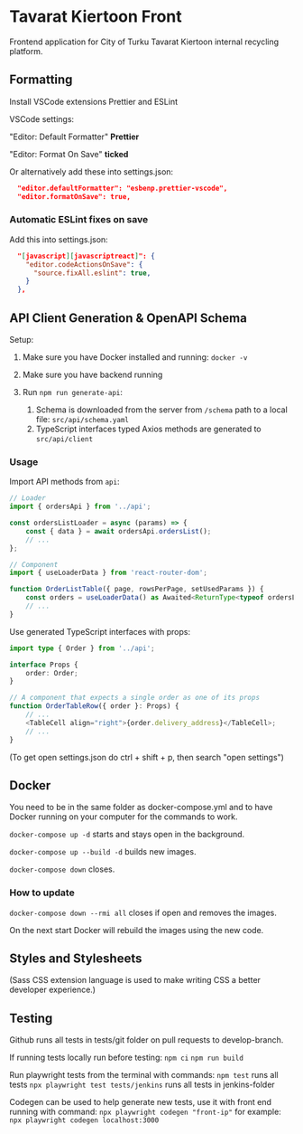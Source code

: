 # Tavarat Kiertoon Front

Frontend application for City of Turku Tavarat Kiertoon internal recycling platform.

## Formatting

Install VSCode extensions Prettier and ESLint

VSCode settings:

"Editor: Default Formatter" **Prettier**

"Editor: Format On Save" **ticked**

Or alternatively add these into settings.json:

```json
  "editor.defaultFormatter": "esbenp.prettier-vscode",
  "editor.formatOnSave": true,
```

### Automatic ESLint fixes on save

Add this into settings.json:

```json
  "[javascript][javascriptreact]": {
    "editor.codeActionsOnSave": {
      "source.fixAll.eslint": true,
    }
  },
```

## API Client Generation & OpenAPI Schema

Setup:

1. Make sure you have Docker installed and running: `docker -v`
2. Make sure you have backend running

3. Run `npm run generate-api`:
    1. Schema is downloaded from the server from `/schema` path to a local file: `src/api/schema.yaml`
    2. TypeScript interfaces typed Axios methods are generated to `src/api/client`

### Usage

Import API methods from `api`:

```ts
// Loader
import { ordersApi } from '../api';

const ordersListLoader = async (params) => {
    const { data } = await ordersApi.ordersList();
    // ...
};

// Component
import { useLoaderData } from 'react-router-dom';

function OrderListTable({ page, rowsPerPage, setUsedParams }) {
    const orders = useLoaderData() as Awaited<ReturnType<typeof ordersListLoader>>;
    // ...
}
```

Use generated TypeScript interfaces with props:

```ts
import type { Order } from '../api';

interface Props {
    order: Order;
}

// A component that expects a single order as one of its props
function OrderTableRow({ order }: Props) {
    // ...
    <TableCell align="right">{order.delivery_address}</TableCell>;
    // ...
}
```

(To get open settings.json do ctrl + shift + p, then search "open settings")

## Docker

You need to be in the same folder as docker-compose.yml and to have Docker running on your computer for the commands to work.

`docker-compose up -d` starts and stays open in the background.

`docker-compose up --build -d` builds new images.

`docker-compose down` closes.

### How to update

`docker-compose down --rmi all` closes if open and removes the images.

On the next start Docker will rebuild the images using the new code.

## Styles and Stylesheets

(Sass CSS extension language is used to make writing CSS a better developer experience.)

## Testing

Github runs all tests in tests/git folder on pull requests to develop-branch.

If running tests locally run before testing:
`npm ci`
`npm run build`

Run playwright tests from the terminal with commands:
`npm test` runs all tests
`npx playwright test tests/jenkins` runs all tests in jenkins-folder

Codegen can be used to help generate new tests, use it with front end running with command:
`npx playwright codegen "front-ip"` for example:
`npx playwright codegen localhost:3000`
